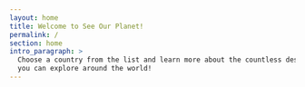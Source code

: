 ```yaml
---
layout: home
title: Welcome to See Our Planet!
permalink: /
section: home
intro_paragraph: >
  Choose a country from the list and learn more about the countless destinations
  you can explore around the world!
---
```

